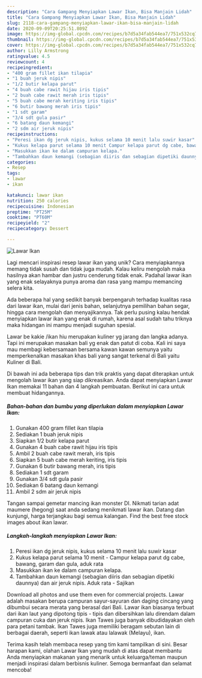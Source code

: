 ```yaml
---
description: "Cara Gampang Menyiapkan Lawar Ikan, Bisa Manjain Lidah"
title: "Cara Gampang Menyiapkan Lawar Ikan, Bisa Manjain Lidah"
slug: 2118-cara-gampang-menyiapkan-lawar-ikan-bisa-manjain-lidah
date: 2020-09-09T20:25:51.809Z
image: https://img-global.cpcdn.com/recipes/b7d5a34fab544ea7/751x532cq70/lawar-ikan-foto-resep-utama.jpg
thumbnail: https://img-global.cpcdn.com/recipes/b7d5a34fab544ea7/751x532cq70/lawar-ikan-foto-resep-utama.jpg
cover: https://img-global.cpcdn.com/recipes/b7d5a34fab544ea7/751x532cq70/lawar-ikan-foto-resep-utama.jpg
author: Lilly Armstrong
ratingvalue: 4.5
reviewcount: 4
recipeingredient:
- "400 gram fillet ikan tilapia"
- "1 buah jeruk nipis"
- "1/2 butir kelapa parut"
- "4 buah cabe rawit hijau iris tipis"
- "2 buah cabe rawit merah iris tipis"
- "5 buah cabe merah keriting iris tipis"
- "6 butir bawang merah iris tipis"
- "1 sdt garam"
- "3/4 sdt gula pasir"
- "6 batang daun kemangi"
- "2 sdm air jeruk nipis"
recipeinstructions:
- "Peresi ikan dg jeruk nipis, kukus selama 10 menit lalu suwir kasar"
- "Kukus kelapa parut selama 10 menit Campur kelapa parut dg cabe, bawang, garam dan gula, aduk rata"
- "Masukkan ikan ke dalam campuran kelapa."
- "Tambahkan daun kemangi (sebagian diiris dan sebagian dipetiki daunnya) dan air jeruk nipis. Aduk rata Sajikan"
categories:
- Resep
tags:
- lawar
- ikan

katakunci: lawar ikan 
nutrition: 250 calories
recipecuisine: Indonesian
preptime: "PT25M"
cooktime: "PT60M"
recipeyield: "2"
recipecategory: Dessert

---
```



![Lawar Ikan](https://img-global.cpcdn.com/recipes/b7d5a34fab544ea7/751x532cq70/lawar-ikan-foto-resep-utama.jpg)

Lagi mencari inspirasi resep lawar ikan yang unik? Cara menyiapkannya memang tidak susah dan tidak juga mudah. Kalau keliru mengolah maka hasilnya akan hambar dan justru cenderung tidak enak. Padahal lawar ikan yang enak selayaknya punya aroma dan rasa yang mampu memancing selera kita.

Ada beberapa hal yang sedikit banyak berpengaruh terhadap kualitas rasa dari lawar ikan, mulai dari jenis bahan, selanjutnya pemilihan bahan segar, hingga cara mengolah dan menyajikannya. Tak perlu pusing kalau hendak menyiapkan lawar ikan yang enak di rumah, karena asal sudah tahu triknya maka hidangan ini mampu menjadi suguhan spesial.

Lawar be kakie /ikan hiu merupakan kuliner yg jarang dan langka adanya. Tapi ini merupakan masakan bali yg enak dan patut di coba. Kali ini saya mau membagi kebersamaan bersama kawan kawan semunya yaitu memperkenalkan masakan khas bali yang sangat terkenal di Bali yaitu Kuliner di Bali.


Di bawah ini ada beberapa tips dan trik praktis yang dapat diterapkan untuk mengolah lawar ikan yang siap dikreasikan. Anda dapat menyiapkan Lawar Ikan memakai 11 bahan dan 4 langkah pembuatan. Berikut ini cara untuk membuat hidangannya.

<!--inarticleads1-->

##### Bahan-bahan dan bumbu yang diperlukan dalam menyiapkan Lawar Ikan:

1. Gunakan 400 gram fillet ikan tilapia
1. Sediakan 1 buah jeruk nipis
1. Siapkan 1/2 butir kelapa parut
1. Gunakan 4 buah cabe rawit hijau iris tipis
1. Ambil 2 buah cabe rawit merah, iris tipis
1. Siapkan 5 buah cabe merah keriting, iris tipis
1. Gunakan 6 butir bawang merah, iris tipis
1. Sediakan 1 sdt garam
1. Gunakan 3/4 sdt gula pasir
1. Sediakan 6 batang daun kemangi
1. Ambil 2 sdm air jeruk nipis


Tangan sampai gemetar mancing ikan monster DI. Nikmati tarian adat maumere (hegong) saat anda sedang menikmati lawar ikan. Datang dan kunjungi, harga terjangkau bagi semua kalangan. Find the best free stock images about ikan lawar. 

<!--inarticleads2-->

##### Langkah-langkah menyiapkan Lawar Ikan:

1. Peresi ikan dg jeruk nipis, kukus selama 10 menit lalu suwir kasar
1. Kukus kelapa parut selama 10 menit - Campur kelapa parut dg cabe, bawang, garam dan gula, aduk rata
1. Masukkan ikan ke dalam campuran kelapa.
1. Tambahkan daun kemangi (sebagian diiris dan sebagian dipetiki daunnya) dan air jeruk nipis. Aduk rata - Sajikan


Download all photos and use them even for commercial projects. Lawar adalah masakan berupa campuran sayur-sayuran dan daging cincang yang dibumbui secara merata yang berasal dari Bali. Lawar ikan biasanya terbuat dari ikan laut yang dipotong tipis - tipis dan dibersihkan lalu direndam dalam campuran cuka dan jeruk nipis. Ikan Tawes juga banyak dibudidayakan oleh para petani tambak. Ikan Tawes juga memiliki beragam sebutan lain di berbagai daerah, seperti ikan lawak atau lalawak (Melayu), ikan. 

Terima kasih telah membaca resep yang tim kami tampilkan di sini. Besar harapan kami, olahan Lawar Ikan yang mudah di atas dapat membantu Anda menyiapkan makanan yang menarik untuk keluarga/teman maupun menjadi inspirasi dalam berbisnis kuliner. Semoga bermanfaat dan selamat mencoba!
